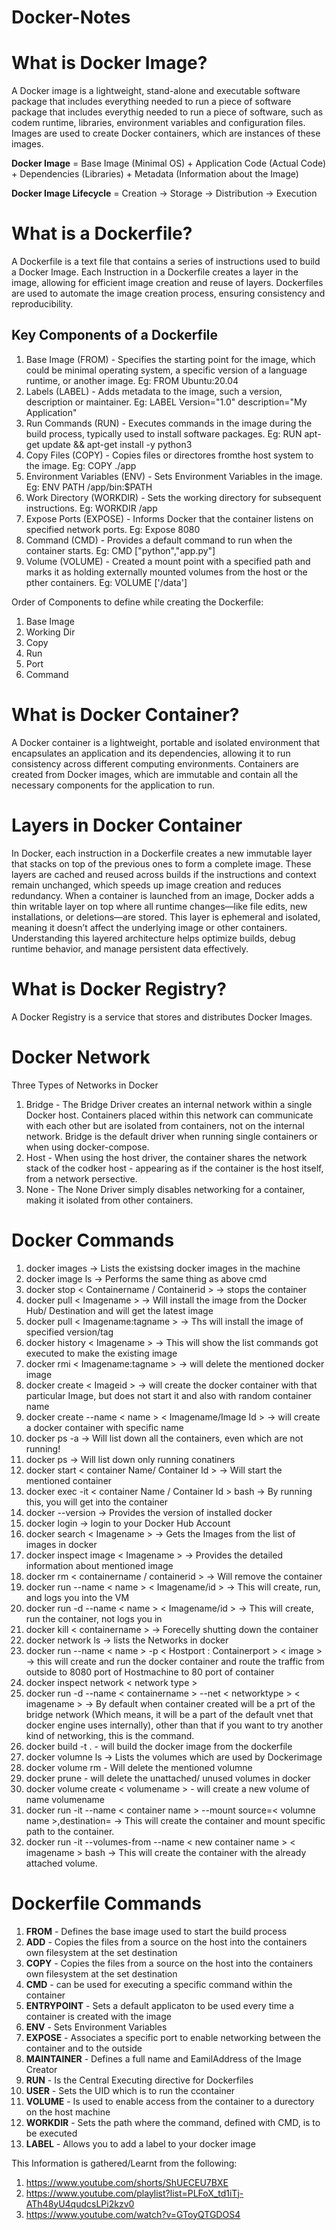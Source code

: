 # Docker-Notes

# What is Docker Image?

A Docker image is a lightweight, stand-alone and executable software package that includes everything needed to run a piece of software package that includes everythig needed to run a piece of software, such as codem runtime, libraries, environment variables and configuration files. Images are used to create Docker containers, which are instances of these images.  

**Docker Image** = Base Image (Minimal OS) + Application Code (Actual Code) + Dependencies (Libraries) + Metadata (Information about the Image)  

**Docker Image Lifecycle** = Creation -> Storage -> Distribution -> Execution  

# What is a Dockerfile?

A Dockerfile is a text file that contains a series of instructions used to build a Docker Image. Each Instruction in a Dockerfile creates a layer in the image, allowing for efficient image creation and reuse of layers. Dockerfiles are used to automate the image creation process, ensuring consistency and reproducibility.  


##  Key Components of a Dockerfile

1) Base Image (FROM) -  Specifies the starting point for the image, which could be minimal operating system, a specific version of a language runtime, or another image. Eg: FROM Ubuntu:20.04
2) Labels (LABEL) - Adds metadata to the image, such a version, description or maintainer. Eg: LABEL Version="1.0" description="My Application"
3) Run Commands (RUN) - Executes commands in the image during the build process, typically used to install software packages. Eg: RUN apt-get update && apt-get install -y python3
4) Copy Files (COPY) - Copies files or directores fromthe host system to the image. Eg: COPY ./app
5) Environment Variables (ENV) - Sets Environment Variables in the image. Eg: ENV PATH /app/bin:$PATH
6) Work Directory (WORKDIR) - Sets the working directory for subsequent instructions. Eg: WORKDIR /app
7) Expose Ports (EXPOSE) - Informs Docker that the container listens on specified network ports. Eg: Expose 8080
8) Command (CMD) - Provides a default command to run when the container starts. Eg: CMD ["python","app.py"]
9) Volume (VOLUME) - Created a mount point with a specified path and marks it as holding externally mounted volumes from the host or the pther containers. Eg: VOLUME ['/data']

Order of Components to define while creating the Dockerfile:
1) Base Image  
2) Working Dir  
3) Copy  
4) Run  
5) Port  
6) Command  

# What is Docker Container?

A Docker container is a lightweight, portable and isolated environment that encapsulates an application and its dependencies, allowing it to run consistency across different computing environments. Containers are created from Docker images, which are immutable and contain all the necessary components for the application to run.  

# Layers in Docker Container

In Docker, each instruction in a Dockerfile creates a new immutable layer that stacks on top of the previous ones to form a complete image. These layers are cached and reused across builds if the instructions and context remain unchanged, which speeds up image creation and reduces redundancy. When a container is launched from an image, Docker adds a thin writable layer on top where all runtime changes—like file edits, new installations, or deletions—are stored. This layer is ephemeral and isolated, meaning it doesn’t affect the underlying image or other containers. Understanding this layered architecture helps optimize builds, debug runtime behavior, and manage persistent data effectively.  


# What is Docker Registry?

A Docker Registry is a service that stores and distributes Docker Images.  

# Docker Network

Three Types of Networks in Docker

1) Bridge - The Bridge Driver creates an internal network within a single Docker host. Containers placed within this network can communicate with each other but are isolated from containers, not on the internal network. Bridge is the default driver when running single containers or when using docker-compose.  
2) Host - When using the host driver, the container shares the network stack of the codker host - appearing as if the container is the host itself, from a network persective.
3) None - The None Driver simply disables networking for a container, making it isolated from other containers.  

# Docker Commands  

1) docker images -> Lists the existsing docker images in the machine  
2) docker image ls -> Performs the same thing as above cmd  
3) docker stop < Containername / Containerid > -> stops the container  
4) docker pull < Imagename > -> Will install the image from the Docker Hub/ Destination and will get the latest image  
5) docker pull < Imagename:tagname > -> Ths will install the image of specified version/tag  
6) docker history < Imagename > -> This will show the list commands got executed to make the existing image   
7) docker rmi < Imagename:tagname > -> will delete the mentioned docker image  
8) docker create < Imageid > -> will create the docker container with that particular Image, but does not start it and also with random container name  
9) docker create --name < name > < Imagename/Image Id > -> will create a docker container with specific name  
10) docker ps -a -> Will list down all the containers, even which are not running!  
11) docker ps -> Will list down only running conatiners  
12) docker start < container Name/ Container Id > -> Will start the mentioned container  
13) docker exec -it < container Name / Container Id > bash -> By running this, you will get into the container  
14) docker --version -> Provides the version of installed docker  
15) docker login -> login to your Docker Hub Account  
16) docker search < Imagename > -> Gets the Images from the list of images in docker  
17) docker inspect image < Imagename > -> Provides the detailed information about mentioned image  
18) docker rm < containername / containerid > -> Will remove the container  
19) docker run --name < name > < Imagename/id > -> This will create, run, and logs you into the VM  
20) docker run -d --name < name > < Imagename/id > -> This will create, run the container, not logs you in  
21) docker kill < containername > -> Forecelly shutting down the container  
22) docker network ls -> lists the Networks in docker
23) docker run --name < name > -p < Hostport : Containerport > < image > -> this will create and run the docker container and route the traffic from outside to 8080 port of Hostmachine to 80 port of container
24) docker inspect network < network type >
25) docker run -d --name < containername > --net < networktype > < imagename > -> By default when container created will be a prt of the bridge network (Which means, it will be a part of the default vnet that docker engine uses internally), other than that if you want to try another kind of networking, this is the command.
26) docker build -t <imagename> . -  will build the docker image from the dockerfile
27) docker volumne ls -> Lists the volumes which are used by Dockerimage
28) docker volume rm <volumeid> - Will delete the mentioned volumne
29) docker prune -  will delete the unattached/ unused volumes in docker
30) docker volume create < volumename > - will create a new volume of name volumename
31) docker run -it --name < container name > --mount source=< volumne name >,destination= <path inside the Container> <imagename> -> This will create the container and mount specific path to the container.
32) docker run -it --volumes-from <source machine> --name < new container name > < imagename > bash -> This will create the container with the already attached volume.  

# Dockerfile Commands

1) **FROM** - Defines the base image used to start the build process  
2) **ADD** - Copies the files from a source on the host into the containers own filesystem at the set destination  
3) **COPY** - Copies the files from a source on the host into the containers own filesystem at the set destination
4) **CMD** - can be used for executing a specific command within the container
5) **ENTRYPOINT** - Sets a default applicaton to be used every time a container is created with the image
6) **ENV** - Sets Environment Variables
7) **EXPOSE** - Associates a specific port to enable networking between the container and to the outside
8) **MAINTAINER** - Defines a full name and EamilAddress of the Image Creator
9) **RUN** - Is the Central Executing directive for Dockerfiles
10) **USER** - Sets the UID which is to run the ccontainer
11) **VOLUME** - Is  used to enable access from the container to a durectory on the host machine
12) **WORKDIR** - Sets the path where the command, defined with CMD, is to be executed
13) **LABEL** - Allows you to add a label to your docker image  

This Information is gathered/Learnt from the following:

1) https://www.youtube.com/shorts/ShUECEU7BXE  
2) https://www.youtube.com/playlist?list=PLFoX_td1iTj-ATh48yU4qudcsLPi2kzv0
3) https://www.youtube.com/watch?v=GToyQTGDOS4
